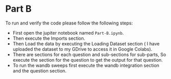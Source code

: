 # Part B

To run and verify the code please follow the following steps:

* First open the jupiter notebook named `Part-B.ipynb`.
* Then execute the Imports section.
* Then Load the data by executing the Loading Dataset section ( I have uploaded the dataset to my GDrive to access it in Google Colabs).
* There are sections for each question and sub-sections for sub-parts, So execute the section for the question to get the output for that question.
* To run the wandb sweeps first execute the wandb integration section and the question section.